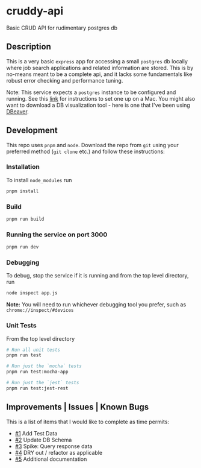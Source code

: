 # cruddy-api
Basic CRUD API for rudimentary postgres db

## Description
This is a very basic `express` app for accessing a small `postgres` db locally where job search
applications and related information are stored. This is by no-means meant to
be a complete api, and it lacks some fundamentals like robust error checking and performance tuning.

Note: This service expects a `postgres` instance to be configured and running. See this [link](https://www.atlassian.com/data/sql/how-to-start-a-postgresql-server-on-mac-os-x) for instructions to set one up on a Mac. You might also want to download a DB visualization tool - here is one that I've been using [DBeaver](https://dbeaver.io/download/).

## Development
This repo uses `pnpm` and `node`. Download the repo from `git` using your preferred method (`git clone` etc.) and follow these instructions:

### Installation
To install `node_modules` run
```bash
pnpm install
```

### Build
```bash
pnpm run build
```

### Running the service on port 3000
```bash
pnpm run dev
```

### Debugging
To debug, stop the service if it is running and from the top level directory, run
```bash
node inspect app.js
```

**Note:** You will need to run whichever debugging tool you prefer, such as `chrome://inspect/#devices`

### Unit Tests
From the top level directory
```bash
# Run all unit tests
pnpm run test
```
```bash
# Run just the `mocha` tests
pnpm run test:mocha-app
```
```bash
# Run just the `jest` tests
pnpm run test:jest-rest
```

## Improvements | Issues | Known Bugs
This is a list of items that I would like to complete as time permits:

- [#1](https://github.com/lsi1verthorn/cruddy-api/issues/1) Add Test Data
- [#2](https://github.com/lsi1verthorn/cruddy-api/issues/2) Update DB Schema
- [#3](https://github.com/lsi1verthorn/cruddy-api/issues/3) Spike: Query response data
- [#4](https://github.com/lsi1verthorn/cruddy-api/issues/4) DRY out / refactor as applicable
- [#5](https://github.com/lsi1verthorn/cruddy-api/issues/5) Additional documentation

